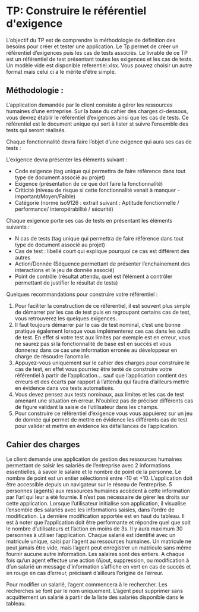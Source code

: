 # TP: Construire le référentiel d'exigence



L’objectif du TP est de comprendre la méthodologie de définition des besoins pour créer et tester une application. Le Tp permet de créer un référentiel d’exigences puis les cas de tests associés.
Le livrable de ce TP est un référentiel de test présentant toutes les exigences et les cas de tests. Un modèle vide est disponible referentiel.xlsx. Vous pouvez choisir un autre format mais celui ci a le mérite d'être simple.


## Méthodologie :

L’application demandée par le client consiste à gérer les ressources humaines d’une entreprise.
Sur la base du cahier des charges ci-dessous, vous devrez établir le référentiel d’exigences ainsi que les cas de tests. Ce référentiel est le document unique qui sert à lister st suivre l’ensemble des tests qui seront réalisés.


Chaque fonctionnalité devra faire l’objet d’une exigence qui aura ses cas de tests :

L’exigence devra présenter les éléments suivant :
-	Code exigence (tag unique qui permettra de faire référence dans tout type de document associé au projet)
-	Exigence (présentation de ce que doit faire la fonctionnalité)
-	Criticité (niveau de risque si cette fonctionnalité venait à manquer - important/Moyen/Faible)
-	Catégorie (norme iso9126 : extrait suivant : Aptitude fonctionnelle / performance/
interopérabilité / sécurité)

Chaque exigence porte ses cas de tests en présentant les éléments suivants :
-	N cas de tests (tag unique qui permettra de faire référence dans tout type de document associé au projet)
-	Cas de test : libellé court qui explique pourquoi ce cas est différent des autres
-	Action/Donnée (Séquence permettant de présenter l’enchainement des interactions et le jeu de donnée associé)
-	Point de contrôle (résultat attendu, quel est l’élément à contrôler permettant de justifier le résultat de tests)

Quelques recommandations pour construire votre référentiel :
1.	Pour faciliter la construction de ce référentiel, il est souvent plus simple de démarrer par les cas de test puis en regroupant certains cas de test, vous retrouverez les quelques exigences. 
2.	Il faut toujours démarrer par le cas de test nominal, c’est une bonne pratique également lorsque vous implémenterez ces cas dans les outils de test. En effet si votre test aux limites par exemple est en erreur, vous ne saurez pas si la fonctionnalité de base est en succès et vous donnerez dans ce cas une information erronée au développeur en charge de résoudre l’anomalie.
3.	Appuyez-vous uniquement sur le cahier des charges pour construire le cas de test, en effet vous pourriez être tenté de construire votre référentiel à partir de l’application… sauf que l’application contient des erreurs et des écarts par rapport à l’attendu qui faudra d’ailleurs mettre en évidence dans vos tests automatisés.
4.	Vous devez pensez aux tests nominaux, aux limites et les cas de test amenant une situation en erreur. N’oubliez pas de préciser différents cas de figure validant la saisie de l’utilisateur dans les champs.
5.	Pour construire ce référentiel d’exigence vous vous appuierez sur un jeu de donnée qui permet de mettre en évidence les différents cas de test pour valider et mettre en évidence les défaillances de l’application. 



## Cahier des charges
Le client demande une application de gestion des ressources humaines permettant de saisir les salariés de l’entreprise avec 2 informations essentielles, à savoir le salaire et le nombre de point de la personne.
Le nombre de point est un entier sélectionné entre -10 et +10. L’application doit être accessible depuis un navigateur sur le réseau de l’entreprise. 5 personnes (agents) aux ressources humaines accèdent à cette information par l’url qui leur a été fournie. Il n’est pas nécessaire de gérer les droits sur cette application.
Lorsque l’utilisateur initialise son application, il visualise l’ensemble des salariés avec les informations saisies, dans l’ordre de modification. La dernière modification apportée est en haut du tableau. Il est à noter que l’application doit être performante et répondre quel que soit le nombre d’utilisateurs et l’action en moins de 3s. Il y aura maximum 30 personnes à utiliser l’application.
Chaque salarié est identifié avec un matricule unique, saisi par l’agent au ressources humaines.
Un matricule ne peut jamais être vide, mais l’agent peut enregistrer un matricule sans même fournir aucune autre information.
Les salaires sont des entiers. A chaque fois qu’un agent effectue une action (Ajout, suppression, ou modification à d’un salarié un message d’information s’affiche en vert en cas de succès et en rouge en cas d’erreur, précisant d’ailleurs l’origine de l’erreur.

Pour modifier un salarié, l’agent commencera à le rechercher. Les recherches se font par le nom uniquement.
L’agent peut supprimer sans acquittement un salarié à partir de la liste des salariés disponible dans le tableau. 




